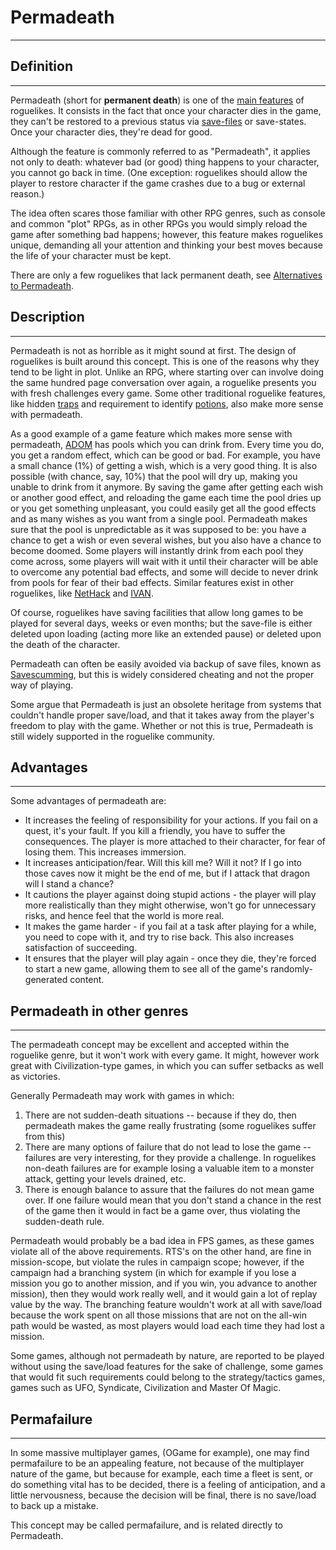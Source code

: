 # Permadeath

---

## Definition

---

Permadeath (short for **permanent death**) is one of the [main features](what_a_roguelike_is.md) of roguelikes. It consists in the fact that once your character dies in the game, they can't be restored to a previous status via [save-files](save_files.md) or save-states. Once your character dies, they're dead for good.

Although the feature is commonly referred to as "Permadeath", it applies not only to death: whatever bad (or good) thing happens to your character, you cannot go back in time. (One exception: roguelikes should allow the player to restore character if the game crashes due to a bug or external reason.)

The idea often scares those familiar with other RPG genres, such as console and common "plot" RPGs, as in other RPGs you would simply reload the game after something bad happens; however, this feature makes roguelikes unique, demanding all your attention and thinking your best moves because the life of your character must be kept.

There are only a few roguelikes that lack permanent death, see [Alternatives to Permadeath](alternatives_to_permadeath.md).

## Description

---

Permadeath is not as horrible as it might sound at first. The design of roguelikes is built around this concept. This is one of the reasons why they tend to be light in plot. Unlike an RPG, where starting over can involve doing the same hundred page conversation over again, a roguelike presents you with fresh challenges every game. Some other traditional roguelike features, like hidden [traps](trap.md) and requirement to identify [potions](potion.md), also make more sense with permadeath.

As a good example of a game feature which makes more sense with permadeath, [ADOM](adom.md) has pools which you can drink from. Every time you do, you get a random effect, which can be good or bad. For example, you have a small chance (1%) of getting a wish, which is a very good thing. It is also possible (with chance, say, 10%) that the pool will dry up, making you unable to drink from it anymore. By saving the game after getting each wish or another good effect, and reloading the game each time the pool dries up or you get something unpleasant, you could easily get all the good effects and as many wishes as you want from a single pool. Permadeath makes sure that the pool is unpredictable as it was supposed to be: you have a chance to get a wish or even several wishes, but you also have a chance to become doomed. Some players will instantly drink from each pool they come across, some players will wait with it until their character will be able to overcome any potential bad effects, and some will decide to never drink from pools for fear of their bad effects. Similar features exist in other roguelikes, like [NetHack](nethack.md) and [IVAN](ivan.md).

Of course, roguelikes have saving facilities that allow long games to be played for several days, weeks or even months; but the save-file is either deleted upon loading (acting more like an extended pause) or deleted upon the death of the character.

<!-- Reminder: Original link went to Cheating#Save_scumming -->

Permadeath can often be easily avoided via backup of save files, known as [Savescumming](cheating.md), but this is widely considered cheating and not the proper way of playing.

Some argue that Permadeath is just an obsolete heritage from systems that couldn't handle proper save/load, and that it takes away from the player's freedom to play with the game. Whether or not this is true, Permadeath is still widely supported in the roguelike community.

## Advantages

---

Some advantages of permadeath are:

- It increases the feeling of responsibility for your actions. If you fail on a quest, it's your fault. If you kill a friendly, you have to suffer the consequences. The player is more attached to their character, for fear of losing them. This increases immersion.
- It increases anticipation/fear. Will this kill me? Will it not? If I go into those caves now it might be the end of me, but if I attack that dragon will I stand a chance?
- It cautions the player against doing stupid actions - the player will play more realistically than they might otherwise, won't go for unnecessary risks, and hence feel that the world is more real.
- It makes the game harder - if you fail at a task after playing for a while, you need to cope with it, and try to rise back. This also increases satisfaction of succeeding.
- It ensures that the player will play again - once they die, they're forced to start a new game, allowing them to see all of the game's randomly-generated content.

## Permadeath in other genres

---

The permadeath concept may be excellent and accepted within the roguelike genre, but it won't work with every game. It might, however work great with Civilization-type games, in which you can suffer setbacks as well as victories.

Generally Permadeath may work with games in which:

1. There are not sudden-death situations -- because if they do, then permadeath makes the game really frustrating (some roguelikes suffer from this)
2. There are many options of failure that do not lead to lose the game -- failures are very interesting, for they provide a challenge. In roguelikes non-death failures are for example losing a valuable item to a monster attack, getting your levels drained, etc.
3. There is enough balance to assure that the failures do not mean game over. If one failure would mean that you don't stand a chance in the rest of the game then it would in fact be a game over, thus violating the sudden-death rule.

Permadeath would probably be a bad idea in FPS games, as these games violate all of the above requirements. RTS's on the other hand, are fine in mission-scope, but violate the rules in campaign scope; however, if the campaign had a branching system (in which for example if you lose a mission you go to another mission, and if you win, you advance to another mission), then they would work really well, and it would gain a lot of replay value by the way. The branching feature wouldn't work at all with save/load because the work spent on all those missions that are not on the all-win path would be wasted, as most players would load each time they had lost a mission.

Some games, although not permadeath by nature, are reported to be played without using the save/load features for the sake of challenge, some games that would fit such requirements could belong to the strategy/tactics games, games such as UFO, Syndicate, Civilization and Master Of Magic.

## Permafailure

---

In some massive multiplayer games, (OGame for example), one may find permafailure to be an appealing feature, not because of the multiplayer nature of the game, but because for example, each time a fleet is sent, or do something vital has to be decided, there is a feeling of anticipation, and a little nervousness, because the decision will be final, there is no save/load to back up a mistake.

This concept may be called permafailure, and is related directly to Permadeath.
